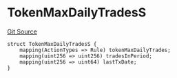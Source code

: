 # TokenMaxDailyTradesS
[Git Source](https://github.com/thrackle-io/tron/blob/2c06fb72526db5cd6662cbeec5fef5842b764c6f/src/client/token/handler/diamond/RuleStorage.sol)


```solidity
struct TokenMaxDailyTradesS {
    mapping(ActionTypes => Rule) tokenMaxDailyTrades;
    mapping(uint256 => uint256) tradesInPeriod;
    mapping(uint256 => uint64) lastTxDate;
}
```

